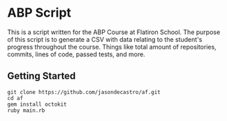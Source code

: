 # ABP Script

This is a script written for the ABP Course at Flatiron School. The purpose of this script is to generate a CSV with data relating to the student's progress throughout the course. Things like total amount of repositories, commits, lines of code, passed tests, and more.

## Getting Started

```
git clone https://github.com/jasondecastro/af.git
cd af
gem install octokit
ruby main.rb
```
